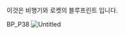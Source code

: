 이것은 비행기와 로켓의 블루프린트 입니다.

BP_P38 
![Untitled](https://user-images.githubusercontent.com/128003999/233874360-30b00cb3-f257-4758-9759-322dad4b4a3d.png)
